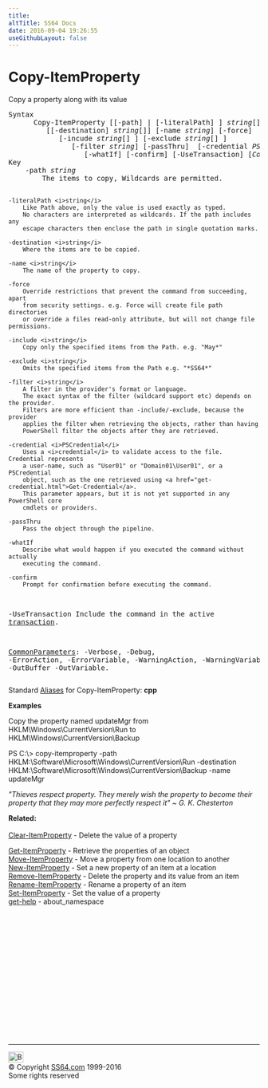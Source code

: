 ```yaml
---
title:
altTitle: SS64 Docs
date: 2016-09-04 19:26:55
useGithubLayout: false
---
```

<!-- #BeginLibraryItem "/Library/head_ps.lbi" --><!-- #EndLibraryItem --><h1>Copy-ItemProperty</h1> 
<p>Copy a property along with its value</p>
<pre>Syntax
      Copy-ItemProperty [[-path] | [-literalPath] ] <i>string</i>[]
         [[-destination] <i>string</i>[]] [-name <i>string</i>] [-force]
            [-incude <i>string</i>[] ] [-exclude <i>string</i>[] ]
               [-filter <i>string</i>] [-passThru]  [-credential <i>PSCredential</i>]
                  [-whatIf] [-confirm] [-UseTransaction] [<i>CommonParameters</i>]
Key
    -path <i>string</i>
        The items to copy, Wildcards are permitted.

    -literalPath <i>string</i>
        Like Path above, only the value is used exactly as typed.
        No characters are interpreted as wildcards. If the path includes any
        escape characters then enclose the path in single quotation marks.

    -destination <i>string</i>
        Where the items are to be copied.

    -name <i>string</i> 
        The name of the property to copy.

    -force
        Override restrictions that prevent the command from succeeding, apart
        from security settings. e.g. Force will create file path directories 
        or override a files read-only attribute, but will not change file permissions.

    -include <i>string</i>
        Copy only the specified items from the Path. e.g. "May*"

    -exclude <i>string</i>
        Omits the specified items from the Path e.g. "*SS64*"

    -filter <i>string</i>
        A filter in the provider's format or language. 
        The exact syntax of the filter (wildcard support etc) depends on the provider.
        Filters are more efficient than -include/-exclude, because the provider
        applies the filter when retrieving the objects, rather than having 
        PowerShell filter the objects after they are retrieved.

    -credential <i>PSCredential</i>
        Uses a <i>credential</i> to validate access to the file. Credential represents
        a user-name, such as "User01" or "Domain01\User01", or a PSCredential
        object, such as the one retrieved using <a href="get-credential.html">Get-Credential</a>.
        This parameter appears, but it is not yet supported in any PowerShell core 
        cmdlets or providers.

    -passThru 
        Pass the object through the pipeline.

    -whatIf
        Describe what would happen if you executed the command without actually
        executing the command.

    -confirm
        Prompt for confirmation before executing the command.

   -UseTransaction
       Include the command in the active <a href="syntax-transactions.html">transaction</a>.

   <a href="common.html">CommonParameters</a>:
       -Verbose, -Debug, -ErrorAction, -ErrorVariable, -WarningAction, -WarningVariable,
       -OutBuffer -OutVariable.</pre>
<p>
  Standard <a href="get-alias.html">Aliases</a> for Copy-ItemProperty: <span class="code"> <b>cpp</b></span></p>
<p><b>Examples</b></p>
<p>Copy the property named updateMgr from HKLM\Windows\CurrentVersion\Run to HKLM\Windows\CurrentVersion\Backup</p>
<p><span class="code">PS C:\&gt; copy-itemproperty -path HKLM:\Software\Microsoft\Windows\CurrentVersion\Run -destination HKLM:\Software\Microsoft\Windows\CurrentVersion\Backup -name updateMgr</span></p>
<p class="quote"><i>"Thieves respect property. They merely wish the property to become their property that they may more perfectly respect it" ~ G. K. Chesterton</i></p>
<p><b>Related:</b><br>
  <br>
<a href="clear-itemproperty.html">Clear-ItemProperty</a> - Delete the value of a property<br>

<a href="get-itemproperty.html">Get-ItemProperty</a> - Retrieve the properties of an object<br>
<a href="move-itemproperty.html">Move-ItemProperty</a> - Move a property from one location to another<br>
<a href="new-itemproperty.html">New-ItemProperty</a> - Set a new property of an item at a location<br>
<a href="remove-itemproperty.html">Remove-ItemProperty</a> - Delete the property and its value from an item<br>
<a href="rename-itemproperty.html">Rename-ItemProperty</a> - Rename a property of an item<br>
<a href="set-itemproperty.html">Set-ItemProperty</a> - Set the value of a property<br>
<a href="get-help.html">get-help</a> - about_namespace</p><!-- #BeginLibraryItem "/Library/foot_ps.lbi" --><p>
<!-- PowerShell300 -->
<ins class="adsbygoogle" style="display:inline-block;width:300px;height:250px" data-ad-client="ca-pub-6140977852749469" data-ad-slot="6253539900"></ins>
<script>
(adsbygoogle = window.adsbygoogle || []).push({});
</script></p>
<hr>
<div id="bl" class="footer"><a href="copy-itemproperty.html#"><img src="../images/top.png" width="30" height="22" alt="Back to the Top"></a></div>
<div id="br" class="footer, tagline">© Copyright <a href="../index.html">SS64.com</a> 1999-2016<br>
Some rights reserved</div><!-- #EndLibraryItem -->

